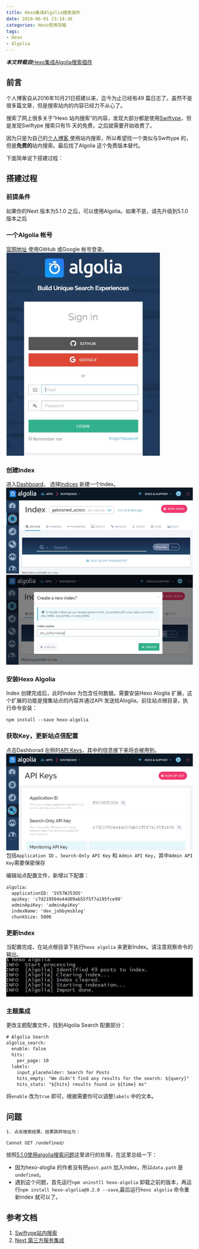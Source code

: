 ```yaml
---
title: Hexo集成Algolia搜索插件
date: 2018-06-01 23:14:36
categories: Hexo使用攻略
tags:
- Hexo
- Algolia
---
```


***本文转载自***[Hexo集成Algolia搜索插件](http://zouzeir.xyz/2017/01/16/Hexo%E9%9B%86%E6%88%90Algolia%E6%90%9C%E7%B4%A2%E6%8F%92%E4%BB%B6/)

## 前言

个人博客自从2016年10月21日搭建以来，迄今为止已经有49 篇日志了。虽然不是很多篇文章，但是搜索站内的内容已经力不从心了。

搜索了网上很多关于“Hexo 站内搜索”的内容，发现大部分都是使用[Swiftype](https://swiftype.com/)，但是发现Swiftype 搜索只有15 天的免费，之后就需要开始收费了。

因为只是为自己的[个人博客 ](https://jobbym.github.io/)使用站内搜索，所以希望找一个类似与Swiftype 的，但是**免费的**站内搜索。最后找了Algolia 这个免费版本替代。

下面简单说下搭建过程：

## 搭建过程

### 前提条件

如果你的Next 版本为5.1.0 之后，可以使用Algolia。如果不是，请先升级到5.1.0 版本之后

### 一个Algolia 帐号

[官网地址](https://www.algolia.com/users/sign_in) 使用GitHub 或Google 帐号登录。
[![img](Hexo集成Algolia搜索插件/algolia_login.jpg)](http://zouzeir.xyz/2017/01/16/Hexo%E9%9B%86%E6%88%90Algolia%E6%90%9C%E7%B4%A2%E6%8F%92%E4%BB%B6/algolia_login.jpg)

### 创建Index

进入[Dashboard](https://www.algolia.com/dashboard)，
选择[Indices](https://www.algolia.com/explorer#?index=getstarted_actors) 新建一个Index。
[![img](Hexo集成Algolia搜索插件/algolia_explorer.jpg)](http://zouzeir.xyz/2017/01/16/Hexo%E9%9B%86%E6%88%90Algolia%E6%90%9C%E7%B4%A2%E6%8F%92%E4%BB%B6/algolia_explorer.jpg)
[![img](Hexo集成Algolia搜索插件/algolia_newindex.jpg)](http://zouzeir.xyz/2017/01/16/Hexo%E9%9B%86%E6%88%90Algolia%E6%90%9C%E7%B4%A2%E6%8F%92%E4%BB%B6/algolia_newindex.jpg)

### 安装Hexo Algolia

Index 创建完成后，此时Index 为包含任何数据。需要安装Hexo Aloglia 扩展，这个扩展的功能是搜集站点的内容并通过API 发送给Aloglia。前往站点根目录，执行命令安装：

```
npm install --save hexo-algolia
```

### 获取Key，更新站点信配置

点击Dashborad 左侧的[API Keys](https://www.algolia.com/api-keys)，其中的信息接下来将会被用到。
[![img](Hexo集成Algolia搜索插件/algolia_apikeys.jpg)](http://zouzeir.xyz/2017/01/16/Hexo%E9%9B%86%E6%88%90Algolia%E6%90%9C%E7%B4%A2%E6%8F%92%E4%BB%B6/algolia_apikeys.jpg)
包括`Application ID` 、`Search-Only API Key` 和 `Admin API Key`，其中`Admin API Key`需要保密保存

编辑站点配置文件，新增以下配置：

```
algolia:
  applicationID: 'SV57WJ53OS'
  apiKey: 'c7d219504e44d09ab55f5f7a195fce98'
  adminApiKey: 'adminApiKey'
  indexName: 'dev_jobbymsblog'
  chunkSize: 5000
```

### 更新Index

当配置完成，在站点根目录下执行`hexo algolia` 来更新Index。请注意观察命令的输出。
[![img](Hexo集成Algolia搜索插件/algolia_hexo_algolia.jpg)](http://zouzeir.xyz/2017/01/16/Hexo%E9%9B%86%E6%88%90Algolia%E6%90%9C%E7%B4%A2%E6%8F%92%E4%BB%B6/algolia_hexo_algolia.jpg)

### 主题集成

更改主题配置文件，找到Algolia Search 配置部分：

```
# Algolia Search
algolia_search:
  enable: false
  hits:
    per_page: 10
  labels:
    input_placeholder: Search for Posts
    hits_empty: "We didn't find any results for the search: ${query}"
    hits_stats: "${hits} results found in ${time} ms"
```

将`enable` 改为`true` 即可，根据需要你可以调整`labels` 中的文本。

## 问题

```
1. 点击搜索结果，结果跳转地址为：
```

```
Cannot GET /undefined/
```

按照[5.1.0使用algolia搜索问题](https://github.com/iissnan/hexo-theme-next/issues/1084)这里进行的处理，在这里总结一下：

- 因为hexo-aloglia 的作者没有把`post.path` 加入index，所以`data.path` 是`undefined`。
- 遇到这个问题，首先运行`npm uninstll hexo-algolia` 卸载之前的版本，再运行`npm install hexo-algolia@0.2.0 --save`,最后运行`hexo algolia` 命令重新index 就可以了。

## 参考文档

1. [Swiftype站内搜索](https://github.com/iissnan/hexo-theme-next/wiki/Swiftype%E7%AB%99%E5%86%85%E6%90%9C%E7%B4%A2)
2. [Next 第三方服务集成](http://theme-next.iissnan.com/third-party-services.html)